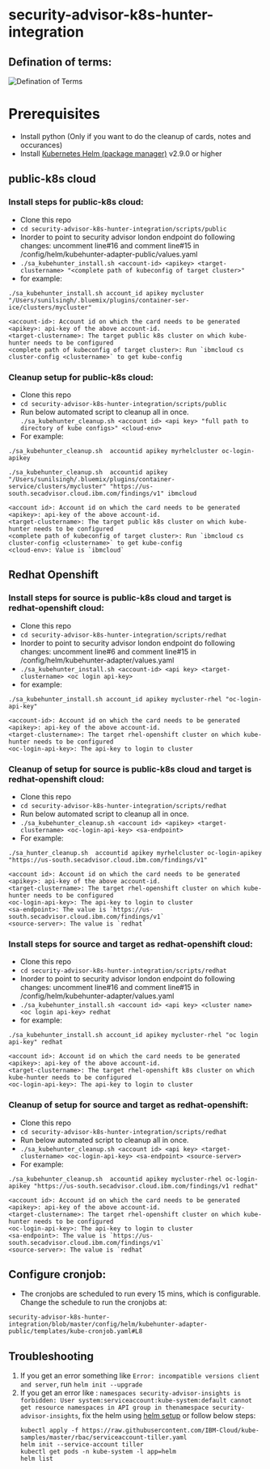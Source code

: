 # security-advisor-k8s-hunter-integration

## Defination of terms:
![Defination of Terms](https://github.com/ibm-cloud-security/security-advisor-k8s-hunter-integration/blob/master/kube-definitions.png) 

# Prerequisites 
- Install python (Only if you want to do the cleanup of cards, notes and occurances)
- Install [Kubernetes Helm (package manager)](https://docs.helm.sh/using_helm/#from-script) v2.9.0 or higher

## public-k8s cloud 
### Install steps for public-k8s cloud:
- Clone this repo
- `cd security-advisor-k8s-hunter-integration/scripts/public`
- Inorder to point to security advisor london endpoint do following changes:
  uncomment line#16 and comment line#15 in /config/helm/kubehunter-adapter-public/values.yaml 
- `./sa_kubehunter_install.sh <account-id> <apikey> <target-clustername> "<complete path of kubeconfig of target cluster>"`
- for example: 
```
./sa_kubehunter_install.sh account_id apikey mycluster "/Users/sunilsingh/.bluemix/plugins/container-ser-ice/clusters/mycluster"

<account-id>: Account id on which the card needs to be generated
<apikey>: api-key of the above account-id.
<target-clustername>: The target public k8s cluster on which kube-hunter needs to be configured 
<complete path of kubeconfig of target cluster>: Run `ibmcloud cs cluster-config <clustername>` to get kube-config
```

### Cleanup setup for public-k8s cloud:
- Clone this repo
- `cd security-advisor-k8s-hunter-integration/scripts/public`
- Run below automated script to cleanup all in once.
`./sa_kubehunter_cleanup.sh <account id> <api key> "full path to directory of kube configs>" <cloud-env>`
- For example: 
 ```
 ./sa_kubehunter_cleanup.sh  accountid apikey myrhelcluster oc-login-apikey 

 ./sa_kubehunter_cleanup.sh  accountid apikey "/Users/sunilsingh/.bluemix/plugins/container-service/clusters/mycluster" "https://us-south.secadvisor.cloud.ibm.com/findings/v1" ibmcloud

<account id>: Account id on which the card needs to be generated
<apikey>: api-key of the above account-id.
<target-clustername>: The target public k8s cluster on which kube-hunter needs to be configured 
<complete path of kubeconfig of target cluster>: Run `ibmcloud cs cluster-config <clustername>` to get kube-config
<cloud-env>: Value is `ibmcloud`
```

## Redhat Openshift
### Install steps for source is public-k8s cloud and target is redhat-openshift cloud:
- Clone this repo
- `cd security-advisor-k8s-hunter-integration/scripts/redhat`
- Inorder to point to security advisor london endpoint do following changes:
  uncomment line#6 and comment line#15 in /config/helm/kubehunter-adapter/values.yaml 
- `./sa_kubehunter_install.sh <account-id> <api key> <target-clustername> <oc login api-key>`
- for example: 
```
./sa_kubehunter_install.sh account_id apikey mycluster-rhel "oc-login-api-key"

<account-id>: Account id on which the card needs to be generated
<apikey>: api-key of the above account-id.
<target-clustername>: The target rhel-openshift cluster on which kube-hunter needs to be configured 
<oc-login-api-key>: The api-key to login to cluster
```

### Cleanup of setup for source is public-k8s cloud and target is redhat-openshift cloud:
- Clone this repo
- `cd security-advisor-k8s-hunter-integration/scripts/redhat`
- Run below automated script to cleanup all in once.
- `./sa_kubehunter_cleanup.sh <account id> <apikey> <target-clustername> <oc-login-api-key> <sa-endpoint>`
-  For example: 
```
./sa_hunter_cleanup.sh  accountid apikey myrhelcluster oc-login-apikey "https://us-south.secadvisor.cloud.ibm.com/findings/v1"

<account id>: Account id on which the card needs to be generated
<apikey>: api-key of the above account-id.
<target-clustername>: The target rhel-openshift cluster on which kube-hunter needs to be configured 
<oc-login-api-key>: The api-key to login to cluster
<sa-endpoint>: The value is `https://us-south.secadvisor.cloud.ibm.com/findings/v1`
<source-server>: The value is `redhat`
```

### Install steps for source and target as redhat-openshift cloud:
- Clone this repo
- `cd security-advisor-k8s-hunter-integration/scripts/redhat`
- Inorder to point to security advisor london endpoint do following changes:
  uncomment line#16 and comment line#15 in /config/helm/kubehunter-adapter/values.yaml 
- `./sa_kubehunter_install.sh <account id> <api key> <cluster name> <oc login api-key> redhat`
- for example: 
```
./sa_kubehunter_install.sh account_id apikey mycluster-rhel "oc login api-key" redhat

<account id>: Account id on which the card needs to be generated
<apikey>: api-key of the above account-id.
<target-clustername>: The target rhel-openshift k8s cluster on which kube-hunter needs to be configured 
<oc-login-api-key>: The api-key to login to cluster
```

### Cleanup of setup for source and target as redhat-openshift:

- Clone this repo
- `cd security-advisor-k8s-hunter-integration/scripts/redhat`
- Run below automated script to cleanup all in once.
- `./sa_kubehunter_cleanup.sh <account id> <api key> <target-clustername> <oc-login-api-key> <sa-endpoint> <source-server>`
-  For example: 
```
./sa_kubehunter_cleanup.sh  accountid apikey mycluster-rhel oc-login-apikey "https://us-south.secadvisor.cloud.ibm.com/findings/v1 redhat"

<account id>: Account id on which the card needs to be generated
<apikey>: api-key of the above account-id.
<target-clustername>: The target rhel-openshift cluster on which kube-hunter needs to be configured 
<oc-login-api-key>: The api-key to login to cluster
<sa-endpoint>: The value is `https://us-south.secadvisor.cloud.ibm.com/findings/v1`
<source-server>: The value is `redhat`
```

## Configure cronjob:
- The cronjobs are scheduled to run every 15 mins, which is configurable. Change the schedule to run the cronjobs at: 
```
security-advisor-k8s-hunter-integration/blob/master/config/helm/kubehunter-adapter-public/templates/kube-cronjob.yaml#L8
```

## Troubleshooting

1. If you get an error something like `Error: incompatible versions client and server`, run `helm init --upgrade`
2. If you get an error like : `namespaces security-advisor-insights is forbidden: User system:serviceaccount:kube-system:default cannot get resource namespaces in API group in thenamespace security-advisor-insights`, fix the helm using [helm setup](https://cloud.ibm.com/docs/containers?topic=containers-integrations#helm) or follow below steps:
   ```kubectl delete deployment tiller-deploy -n kube-system
   kubectl apply -f https://raw.githubusercontent.com/IBM-Cloud/kube-samples/master/rbac/serviceaccount-tiller.yaml
   helm init --service-account tiller
   kubectl get pods -n kube-system -l app=helm
   helm list
   ```
